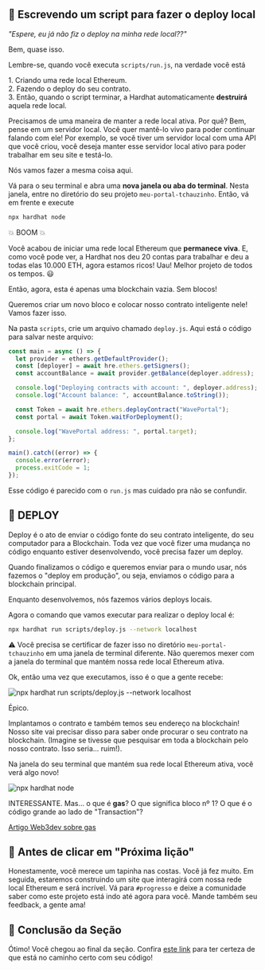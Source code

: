 👀 Escrevendo um script para fazer o deploy local
--------------------------

*"Espere, eu já não fiz o deploy na minha rede local??"*

Bem, quase isso.

Lembre-se, quando você executa `scripts/run.js`, na verdade você está

1\. Criando uma rede local Ethereum.\
2\. Fazendo o deploy do seu contrato.\
3\. Então, quando o script terminar, a Hardhat automaticamente **destruirá** aquela rede local.

Precisamos de uma maneira de manter a rede local ativa. Por quê? Bem, pense em um servidor local. Você quer mantê-lo vivo para poder continuar falando com ele! Por exemplo, se você tiver um servidor local com uma API que você criou, você deseja manter esse servidor local ativo para poder trabalhar em seu site e testá-lo.

Nós vamos fazer a mesma coisa aqui.

Vá para o seu terminal e abra uma **nova janela ou aba do terminal**. Nesta janela, entre no diretório do seu projeto `meu-portal-tchauzinho`. Então, vá em frente e execute

```bash
npx hardhat node
```

💥 BOOM 💥

Você acabou de iniciar uma rede local Ethereum que **permanece viva**. E, como você pode ver, a Hardhat nos deu 20 contas para trabalhar e deu a todas elas 10.000 ETH, agora estamos ricos! Uau! Melhor projeto de todos os tempos. 😃

Então, agora, esta é apenas uma blockchain vazia. Sem blocos!

Queremos criar um novo bloco e colocar nosso contrato inteligente nele! Vamos fazer isso.

Na pasta `scripts`, crie um arquivo chamado `deploy.js`. Aqui está o código para salvar neste arquivo:

```javascript
const main = async () => {
  let provider = ethers.getDefaultProvider();
  const [deployer] = await hre.ethers.getSigners();
  const accountBalance = await provider.getBalance(deployer.address);

  console.log("Deploying contracts with account: ", deployer.address);
  console.log("Account balance: ", accountBalance.toString());

  const Token = await hre.ethers.deployContract("WavePortal");
  const portal = await Token.waitForDeployment();

  console.log("WavePortal address: ", portal.target);
};

main().catch((error) => {
  console.error(error);
  process.exitCode = 1;
});
```

Esse código é parecido com o `run.js` mas cuidado pra não se confundir.

🎉 DEPLOY
---------

Deploy é o ato de enviar o código fonte do seu contrato inteligente, do seu computador para a Blockchain. Toda vez que você fizer uma mudança no código enquanto estiver desenvolvendo, você precisa fazer um deploy.

Quando finalizamos o código e queremos enviar para o mundo usar, nós fazemos o "deploy em produção", ou seja, enviamos o código para a blockchain principal.

Enquanto desenvolvemos, nós fazemos vários deploys locais.

Agora o comando que vamos executar para realizar o deploy local é:

```bash
npx hardhat run scripts/deploy.js --network localhost
```

⚠️ Você precisa se certificar de fazer isso no diretório `meu-portal-tchauzinho` em uma janela de terminal diferente. Não queremos mexer com a janela do terminal que mantém nossa rede local Ethereum ativa.

Ok, então uma vez que executamos, isso é o que a gente recebe:

![npx hardhat run scripts/deploy.js --network localhost](https://i.imgur.com/f3GbQjq.png)

Épico.

Implantamos o contrato e também temos seu endereço na blockchain! Nosso site vai precisar disso para saber onde procurar o seu contrato na blockchain. (Imagine se tivesse que pesquisar em toda a blockchain pelo nosso contrato. Isso seria... ruim!).

Na janela do seu terminal que mantém sua rede local Ethereum ativa, você verá algo novo!

![npx hardhat node](https://i.imgur.com/uqUpflu.png)

INTERESSANTE. Mas... o que é **gas**? O que significa bloco nº 1? O que é o código grande ao lado de "Transaction"?

[Artigo Web3dev sobre gas](https://pt.w3d.community/aiengineer13/o-que-e-gas-2ned)

🚨 Antes de clicar em "Próxima lição"
--------------------------------------------

Honestamente, você merece um tapinha nas costas. Você já fez muito. Em seguida, estaremos construindo um site que interagirá com nossa rede local Ethereum e será incrível. Vá para `#progresso` e deixe a comunidade saber como este projeto está indo até agora para você. Mande também seu feedback, a gente ama!

🎁 Conclusão da Seção
------------------

Ótimo! Você chegou ao final da seção. Confira [este link](https://gist.github.com/danicuki/4659b861398c9143b86d07752e066ea6) para ter certeza de que está no caminho certo com seu código!
